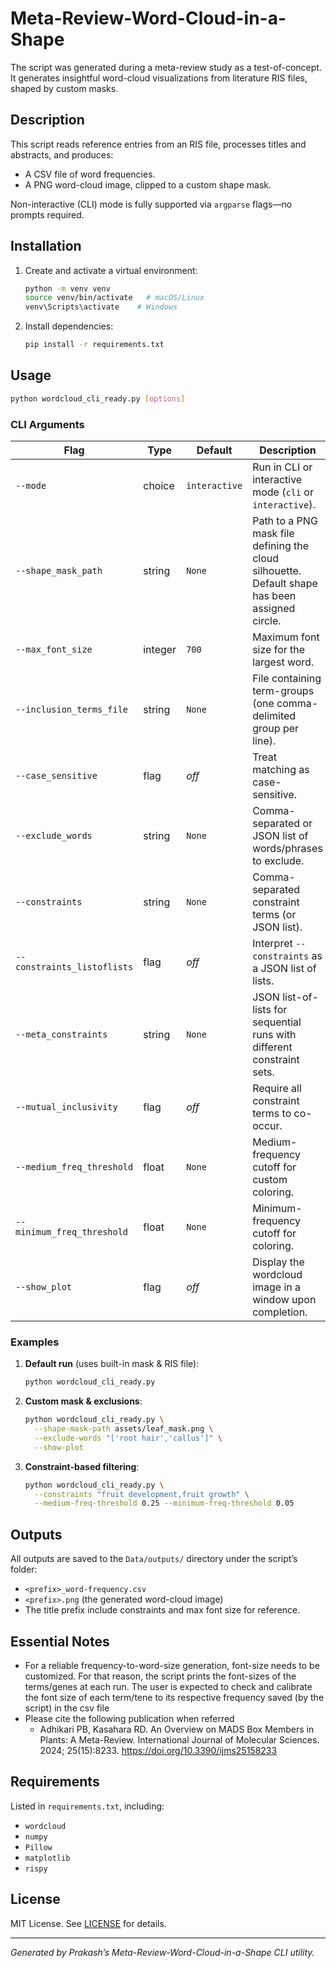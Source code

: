 # Meta-Review-Word-Cloud-in-a-Shape

The script was generated during a meta-review study as a test-of-concept.
It generates insightful word-cloud visualizations from literature RIS files, shaped by custom masks.

## Description

This script reads reference entries from an RIS file, processes titles and abstracts, and produces:
- A CSV file of word frequencies.
- A PNG word-cloud image, clipped to a custom shape mask.

Non-interactive (CLI) mode is fully supported via `argparse` flags—no prompts required.

## Installation

1. Create and activate a virtual environment:
   ```bash
   python -m venv venv
   source venv/bin/activate   # macOS/Linux
   venv\Scripts\activate    # Windows
   ```
2. Install dependencies:
   ```bash
   pip install -r requirements.txt
   ```

## Usage

```bash
python wordcloud_cli_ready.py [options]
```

### CLI Arguments

| Flag                         | Type    | Default       | Description                                                                                    |
|------------------------------|---------|---------------|------------------------------------------------------------------------------------------------|
| `--mode`                     | choice  | `interactive` | Run in CLI or interactive mode (`cli` or `interactive`).                                       |
| `--shape_mask_path`          | string  | `None`        | Path to a PNG mask file defining the cloud silhouette. Default shape has been assigned circle. |
| `--max_font_size`            | integer | `700`         | Maximum font size for the largest word.                                                        |
| `--inclusion_terms_file`     | string  | `None`        | File containing term-groups (one comma-delimited group per line).                              |
| `--case_sensitive`           | flag    | _off_         | Treat matching as case-sensitive.                                                              |
| `--exclude_words`            | string  | `None`        | Comma-separated or JSON list of words/phrases to exclude.                                      |
| `--constraints`              | string  | `None`        | Comma-separated constraint terms (or JSON list).                                               |
| `--constraints_listoflists`  | flag    | _off_         | Interpret `--constraints` as a JSON list of lists.                                             |
| `--meta_constraints`         | string  | `None`        | JSON list-of-lists for sequential runs with different constraint sets.                         |
| `--mutual_inclusivity`       | flag    | _off_         | Require all constraint terms to co-occur.                                                      |
| `--medium_freq_threshold`    | float   | `None`        | Medium-frequency cutoff for custom coloring.                                                   |
| `--minimum_freq_threshold`   | float   | `None`        | Minimum-frequency cutoff for coloring.                                                         |
| `--show_plot`                | flag    | _off_         | Display the wordcloud image in a window upon completion.                                       |

### Examples

1. **Default run** (uses built-in mask & RIS file):
   ```bash
   python wordcloud_cli_ready.py
   ```
2. **Custom mask & exclusions**:
   ```bash
   python wordcloud_cli_ready.py \
     --shape-mask-path assets/leaf_mask.png \
     --exclude-words "['root hair','callus']" \
     --show-plot
   ```
3. **Constraint-based filtering**:
   ```bash
   python wordcloud_cli_ready.py \
     --constraints "fruit development,fruit growth" \
     --medium-freq-threshold 0.25 --minimum-freq-threshold 0.05
   ```

## Outputs

All outputs are saved to the `Data/outputs/` directory under the script’s folder:
- `<prefix>_word-frequency.csv`
- `<prefix>.png` (the generated word-cloud image)
- The title prefix include constraints and max font size for reference.

## Essential Notes
- For a reliable frequency-to-word-size generation, font-size needs to be customized. For that reason, the script prints the font-sizes of the terms/genes at each run. The user is expected to check and calibrate the font size of each term/tene to its respective frequency saved (by the script) in the csv file
- Please cite the following publication when referred
  - Adhikari PB, Kasahara RD. An Overview on MADS Box Members in Plants: A Meta-Review. International Journal of Molecular Sciences. 2024; 25(15):8233. https://doi.org/10.3390/ijms25158233

## Requirements

Listed in `requirements.txt`, including:
- `wordcloud`
- `numpy`
- `Pillow`
- `matplotlib`
- `rispy`

## License

MIT License. See [LICENSE](LICENSE) for details.

---

*Generated by Prakash’s Meta-Review-Word-Cloud-in-a-Shape CLI utility.*
